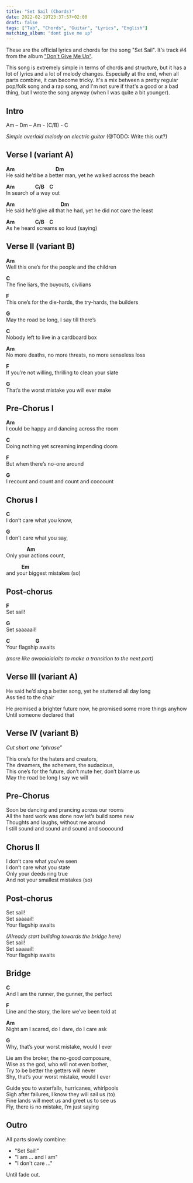 ```yaml
---
title: "Set Sail (Chords)"
date: 2022-02-19T23:37:57+02:00
draft: false
tags: ["Tab", "Chords", "Guitar", "Lyrics", "English"]
matching_album: "dont give me up"
---
```


These are the official lyrics and chords for the song "Set Sail". It's track #4 from the album ["Don't Give Me Up"](/albums/dont-give-me-up).

This song is extremely simple in terms of chords and structure, but it has a lot of lyrics and a lot of melody changes. Especially at the end, when all parts combine, it can become tricky. It's a mix between a pretty regular pop/folk song and a rap song, and I'm not sure if that's a good or a bad thing, but I wrote the song anyway (when I was quite a bit younger).

## Intro
Am – Dm – Am - (C/B) - C 

_Simple overlaid melody on electric guitar_ (@TODO: Write this out?)

## Verse I (variant A)
**Am**&emsp;&emsp;&emsp;&emsp;&emsp;&emsp;&emsp;&emsp;**Dm**  
He said he’d be a better man, yet he walked across the beach

**Am**&emsp;&emsp;&emsp;&emsp;**C/B**&emsp;**C**  
In search of a way out

**Am**&emsp;&emsp;&emsp;&emsp;&emsp;&emsp;&emsp;&emsp;&emsp;**Dm**  
He said he’d give all that he had, yet he did not care the least

**Am**&emsp;&emsp;&emsp;&emsp;**C/B**&emsp;**C**  
As he heard screams so loud		(saying)

## Verse II (variant B)
**Am**  
Well this one’s for the people and the children

**C**  
The fine liars, the buyouts, civilians

**F**  
This one’s for the die-hards, the try-hards, the builders

**G**  
May the road be long, I say till there’s

**C**  
Nobody left to live in a cardboard box

**Am**  
No more deaths, no more threats, no more senseless loss

**F**  
If you’re not willing, thrilling to clean your slate

**G**  
That’s the worst mistake you will ever make

## Pre-Chorus I
**Am**  
I could be happy and dancing across the room

**C**  
Doing nothing yet screaming impending doom

**F**  
But when there’s no-one around

**G**  
I recount and count and count and coooount

## Chorus I
**C**  
I don’t care what you know,

**G**  
I don’t care what you say,

&emsp;&emsp;&emsp;&emsp;**Am**  
Only your actions count,

&emsp;&emsp;&emsp;**Em**  
and your biggest mistakes		(so)

## Post-chorus
**F**  
Set sail!

**G**  
Set saaaaail!

**C**&emsp;&emsp;&emsp;&emsp;&emsp;**G**  
Your flagship awaits 

_(more like awaaiaiaiaits to make a transition to the next part)_

## Verse III (variant A)
He said he’d sing a better song, yet he stuttered all day long  
Ass tied to the chair

He promised a brighter future now, he promised some more things anyhow  
Until someone declared	that

## Verse IV (variant B)
_Cut short one “phrase”_

This one’s for the haters and creators,  
The dreamers, the schemers, the audacious,  
This one’s for the future, don’t mute her, don’t blame us  
May the road be long I say we will

## Pre-Chorus
Soon be dancing and prancing across our rooms  
All the hard work was done now let’s build some new  
Thoughts and laughs, without me around  
I still sound and sound and sound and soooound

## Chorus II
I don’t care what you’ve seen  
I don’t care what you state  
Only your deeds ring true  
And not your smallest mistakes		(so)

## Post-chorus
Set sail!  
Set saaaail!  
Your flagship awaits

_(Already start building towards the bridge here)_  
Set sail!  
Set saaaail!  
Your flagship awaits

## Bridge
**C**  
And I am the runner, the gunner, the perfect

**F**  
Line and the story, the lore we’ve been told at

**Am**  
Night am I scared, do I dare, do I care ask

**G**  
Why, that’s your worst mistake, would I ever

Lie am the broker, the no-good composure,  
Wise as the god, who will not even bother,  
Try to be better the getters will never  
Shy, that’s your worst mistake, would I ever

Guide you to waterfalls, hurricanes, whirlpools  
Sigh after failures, I know they will sail us (to)  
Fine lands will meet us and greet us to see us  
Fly, there is no mistake, I’m just saying

## Outro
All parts slowly combine: 
* "Set Sail!"
* "I am ... and I am"
* "I don't care ..."

Until fade out.